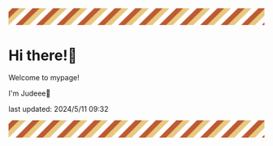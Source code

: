 <!-- Header image -->
<img src="./pokemon/pokemon_35.png" width="1000">

# Hi there!👋

Welcome to mypage!

I'm Judeee🐷

last updated: 2024/5/11 09:32

<!-- Footer image -->
<img src="./pokemon/pokemon_35.png" width="1000">

